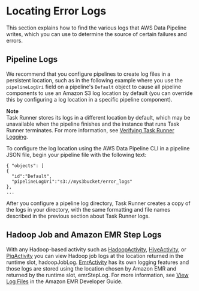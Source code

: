 # Locating Error Logs<a name="dp-error-logs"></a>

This section explains how to find the various logs that AWS Data Pipeline writes, which you can use to determine the source of certain failures and errors\. 

## Pipeline Logs<a name="dp-pipeline-logs"></a>

We recommend that you configure pipelines to create log files in a persistent location, such as in the following example where you use the `pipelineLogUri` field on a pipeline's `Default` object to cause all pipeline components to use an Amazon S3 log location by default \(you can override this by configuring a log location in a specific pipeline component\)\.

**Note**  
Task Runner stores its logs in a different location by default, which may be unavailable when the pipeline finishes and the instance that runs Task Runner terminates\. For more information, see [Verifying Task Runner Logging](dp-how-task-runner-user-managed.md#dp-verify-task-runner)\.

To configure the log location using the AWS Data Pipeline CLI in a pipeline JSON file, begin your pipeline file with the following text:

```
{ "objects": [
{
  "id":"Default",
  "pipelineLogUri":"s3://mys3bucket/error_logs"
},
...
```

After you configure a pipeline log directory, Task Runner creates a copy of the logs in your directory, with the same formatting and file names described in the previous section about Task Runner logs\.

## Hadoop Job and Amazon EMR Step Logs<a name="dp-hadoop-logs"></a>

With any Hadoop\-based activity such as [HadoopActivity](dp-object-hadoopactivity.md), [HiveActivity](dp-object-hiveactivity.md), or [PigActivity](dp-object-pigactivity.md) you can view Hadoop job logs at the location returned in the runtime slot, hadoopJobLog\. [EmrActivity](dp-object-emractivity.md) has its own logging features and those logs are stored using the location chosen by Amazon EMR and returned by the runtime slot, emrStepLog\. For more information, see [View Log Files](https://docs.aws.amazon.com/emr/latest/DeveloperGuide/emr-manage-view-web-log-files.html) in the Amazon EMR Developer Guide\. 
